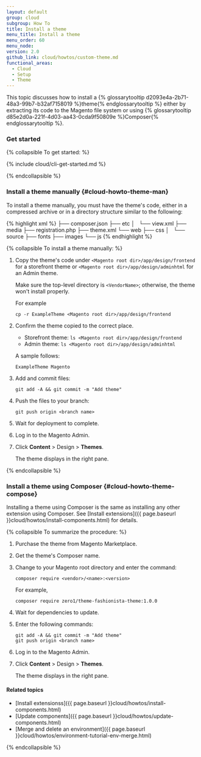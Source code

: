 ```yaml
---
layout: default
group: cloud
subgroup: How To
title: Install a theme
menu_title: Install a theme
menu_order: 60
menu_node:
version: 2.0
github_link: cloud/howtos/custom-theme.md
functional_areas:
  - Cloud
  - Setup
  - Theme
---
```


This topic discusses how to install a {% glossarytooltip d2093e4a-2b71-48a3-99b7-b32af7158019 %}theme{% endglossarytooltip %} either by extracting its code to the Magento file system or using {% glossarytooltip d85e2d0a-221f-4d03-aa43-0cda9f50809e %}Composer{% endglossarytooltip %}.

### Get started

{% collapsible To get started: %}

{% include cloud/cli-get-started.md %}

{% endcollapsible %}

### Install a theme manually {#cloud-howto-theme-man}
To install a theme manually, you must have the theme's code, either in a compressed archive or in a directory structure similar to the following:

{% highlight xml %}
<VendorName>
  ├── composer.json
      ├── etc
      │   └── view.xml
      ├── media
      ├── registration.php
      ├── theme.xml
      └── web
          ├── css
          │   └── source
          ├── fonts
          ├── images
          └── js
{% endhighlight %}

{% collapsible To install a theme manually: %}

1.	Copy the theme's code under `<Magento root dir>/app/design/frontend` for a storefront theme or `<Magento root dir>/app/design/adminhtml` for an Admin theme.

    Make sure the top-level directory is `<VendorName>`; otherwise, the theme won't install properly.

    For example

        cp -r ExampleTheme <Magento root dir>/app/design/frontend
3.  Confirm the theme copied to the correct place.

    *   Storefront theme: `ls <Magento root dir>/app/design/frontend`
    *   Admin theme: `ls <Magento root dir>/app/design/adminhtml`

    A sample follows:

        ExampleTheme Magento
2.	Add and commit files:

		git add -A && git commit -m "Add theme"
3.	Push the files to your branch:

		git push origin <branch name>
4.	Wait for deployment to complete.
5.	Log in to the Magento Admin.
6.	Click **Content** > Design > **Themes**.

	The theme displays in the right pane.

{% endcollapsible %}

### Install a theme using Composer {#cloud-howto-theme-compose}
Installing a theme using Composer is the same as installing any other extension using Composer. See [Install extensions]({{ page.baseurl }}cloud/howtos/install-components.html) for details.

{% collapsible To summarize the procedure: %}

1.  Purchase the theme from Magento Marketplace.
2.  Get the theme's Composer name.
3.  Change to your Magento root directory and enter the command:

        composer require <vendor>/<name>:<version>

    For example,

        composer require zero1/theme-fashionista-theme:1.0.0
4.  Wait for dependencies to update.
5.  Enter the following commands:

        git add -A && git commit -m "Add theme"
        git push origin <branch name>
5.  Log in to the Magento Admin.
6.  Click **Content** > Design > **Themes**.

    The theme displays in the right pane.

#### Related topics
*	[Install extensionss]({{ page.baseurl }}cloud/howtos/install-components.html)
*	[Update components]({{ page.baseurl }}cloud/howtos/update-components.html)
*	[Merge and delete an environment]({{ page.baseurl }}cloud/howtos/environment-tutorial-env-merge.html)

{% endcollapsible %}
